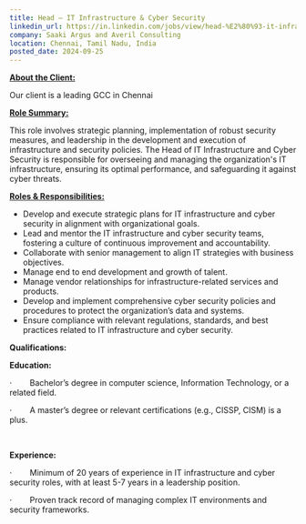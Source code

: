 ```yaml
---
title: Head – IT Infrastructure & Cyber Security
linkedin_url: https://in.linkedin.com/jobs/view/head-%E2%80%93-it-infrastructure-cyber-security-at-saaki-argus-and-averil-consulting-4034737495?position=43&pageNum=0&refId=V%2BYelADDkwm8o3tcjethsg%3D%3D&trackingId=BFn6d%2BAy9wYcxOWLXxL9Pg%3D%3D
company: Saaki Argus and Averil Consulting
location: Chennai, Tamil Nadu, India
posted_date: 2024-09-25
---
```


<div class="description__text description__text--rich">
<section class="show-more-less-html" data-max-lines="5">
<div class="show-more-less-html__markup show-more-less-html__markup--clamp-after-5 relative overflow-hidden">
<p><strong><u>About the Client:</u></strong></p><p>Our client is a leading GCC in Chennai</p><p></p><p><strong><u>Role Summary:</u></strong></p><p>This role involves strategic planning, implementation of robust security measures, and leadership in the development and execution of infrastructure and security policies. The Head of IT Infrastructure and Cyber Security is responsible for overseeing and managing the organization's IT infrastructure, ensuring its optimal performance, and safeguarding it against cyber threats.</p><p></p><p><strong><u>Roles &amp; Responsibilities:</u></strong></p><ul><li>Develop and execute strategic plans for IT infrastructure and cyber security in alignment with organizational goals.</li><li>Lead and mentor the IT infrastructure and cyber security teams, fostering a culture of continuous improvement and accountability.</li><li>Collaborate with senior management to align IT strategies with business objectives.</li><li>Manage end to end development and growth of talent.</li><li>Manage vendor relationships for infrastructure-related services and products.</li><li>Develop and implement comprehensive cyber security policies and procedures to protect the organization’s data and systems.</li><li>Ensure compliance with relevant regulations, standards, and best practices related to IT infrastructure and cyber security.</li></ul><p></p><p><strong>Qualifications:</strong></p><p><strong>Education: </strong></p><p>·        Bachelor’s degree in computer science, Information Technology, or a related field.</p><p>·        A master’s degree or relevant certifications (e.g., CISSP, CISM) is a plus.</p><p><strong> </strong></p><p><strong>Experience: </strong></p><p>·        Minimum of 20 years of experience in IT infrastructure and cyber security roles, with at least 5-7 years in a leadership position. </p><p>·        Proven track record of managing complex IT environments and security frameworks.</p>
</div>


<!-- --> </section>
</div>